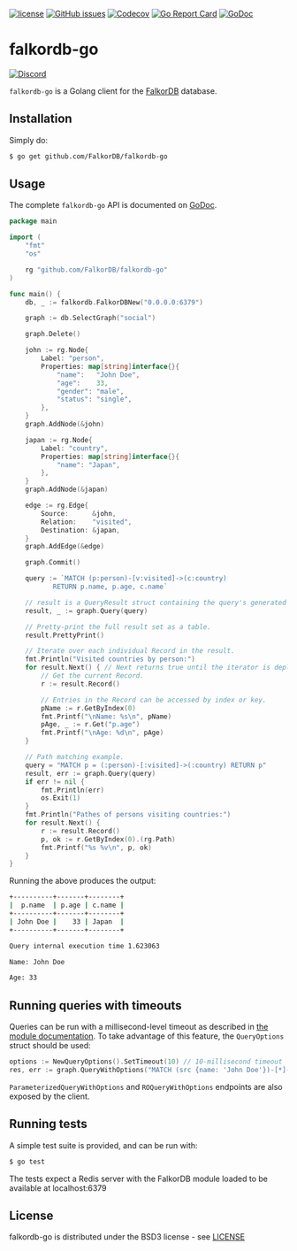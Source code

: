 [![license](https://img.shields.io/github/license/FalkorDB/falkordb-go.svg)](https://github.com/FalkorDB/falkordb-go)
[![GitHub issues](https://img.shields.io/github/release/FalkorDB/falkordb-go.svg)](https://github.com/FalkorDB/falkordb-go/releases/latest)
[![Codecov](https://codecov.io/gh/FalkorDB/falkordb-go/branch/master/graph/badge.svg)](https://codecov.io/gh/FalkorDB/falkordb-go)
[![Go Report Card](https://goreportcard.com/badge/github.com/FalkorDB/falkordb-go)](https://goreportcard.com/report/github.com/FalkorDB/falkordb-go)
[![GoDoc](https://godoc.org/github.com/FalkorDB/falkordb-go?status.svg)](https://godoc.org/github.com/FalkorDB/falkordb-go)

# falkordb-go
[![Discord](https://img.shields.io/discord/1146782921294884966?style=flat-square)](https://discord.gg/6M4QwDXn2w)

`falkordb-go` is a Golang client for the [FalkorDB](https://falkordb.com) database.

## Installation

Simply do:
```sh
$ go get github.com/FalkorDB/falkordb-go
```

## Usage

The complete `falkordb-go` API is documented on [GoDoc](https://godoc.org/github.com/FalkorDB/falkordb-go).

```go
package main

import (
	"fmt"
	"os"

	rg "github.com/FalkorDB/falkordb-go"
)

func main() {
	db, _ := falkordb.FalkorDBNew("0.0.0.0:6379")

	graph := db.SelectGraph("social")

	graph.Delete()

	john := rg.Node{
		Label: "person",
		Properties: map[string]interface{}{
			"name":   "John Doe",
			"age":    33,
			"gender": "male",
			"status": "single",
		},
	}
	graph.AddNode(&john)

	japan := rg.Node{
		Label: "country",
		Properties: map[string]interface{}{
			"name": "Japan",
		},
	}
	graph.AddNode(&japan)

	edge := rg.Edge{
		Source:      &john,
		Relation:    "visited",
		Destination: &japan,
	}
	graph.AddEdge(&edge)

	graph.Commit()

	query := `MATCH (p:person)-[v:visited]->(c:country)
           RETURN p.name, p.age, c.name`

	// result is a QueryResult struct containing the query's generated records and statistics.
	result, _ := graph.Query(query)

	// Pretty-print the full result set as a table.
	result.PrettyPrint()

	// Iterate over each individual Record in the result.
	fmt.Println("Visited countries by person:")
	for result.Next() { // Next returns true until the iterator is depleted.
		// Get the current Record.
		r := result.Record()

		// Entries in the Record can be accessed by index or key.
		pName := r.GetByIndex(0)
		fmt.Printf("\nName: %s\n", pName)
		pAge, _ := r.Get("p.age")
		fmt.Printf("\nAge: %d\n", pAge)
	}

	// Path matching example.
	query = "MATCH p = (:person)-[:visited]->(:country) RETURN p"
	result, err := graph.Query(query)
	if err != nil {
		fmt.Println(err)
		os.Exit(1)
	}
	fmt.Println("Pathes of persons visiting countries:")
	for result.Next() {
		r := result.Record()
		p, ok := r.GetByIndex(0).(rg.Path)
		fmt.Printf("%s %v\n", p, ok)
	}
}
```

Running the above produces the output:

```sh
+----------+-------+--------+
|  p.name  | p.age | c.name |
+----------+-------+--------+
| John Doe |    33 | Japan  |
+----------+-------+--------+

Query internal execution time 1.623063

Name: John Doe

Age: 33
```

## Running queries with timeouts

Queries can be run with a millisecond-level timeout as described in [the module documentation](https://docs.falkordb.com/configuration.html#timeout). To take advantage of this feature, the `QueryOptions` struct should be used:

```go
options := NewQueryOptions().SetTimeout(10) // 10-millisecond timeout
res, err := graph.QueryWithOptions("MATCH (src {name: 'John Doe'})-[*]->(dest) RETURN dest", options)
```

`ParameterizedQueryWithOptions` and `ROQueryWithOptions` endpoints are also exposed by the client.

## Running tests

A simple test suite is provided, and can be run with:

```sh
$ go test
```

The tests expect a Redis server with the FalkorDB module loaded to be available at localhost:6379

## License

falkordb-go is distributed under the BSD3 license - see [LICENSE](LICENSE)
